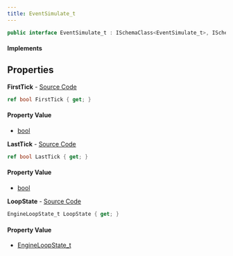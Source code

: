 ```yaml
---
title: EventSimulate_t
---
```


```csharp
public interface EventSimulate_t : ISchemaClass<EventSimulate_t>, ISchemaField, ISchemaClass, INativeHandle
```

#### Implements

## Properties

**FirstTick** - [Source Code](https://github.com/swiftly-solution/swiftlys2/blob/master/managed/src/SwiftlyS2.Generated/Schemas/Interfaces/EventSimulate_t.cs#L18)

```csharp
ref bool FirstTick { get; }
```

#### Property Value

- [bool](https://learn.microsoft.com/dotnet/api/system.boolean)

**LastTick** - [Source Code](https://github.com/swiftly-solution/swiftlys2/blob/master/managed/src/SwiftlyS2.Generated/Schemas/Interfaces/EventSimulate_t.cs#L20)

```csharp
ref bool LastTick { get; }
```

#### Property Value

- [bool](https://learn.microsoft.com/dotnet/api/system.boolean)

**LoopState** - [Source Code](https://github.com/swiftly-solution/swiftlys2/blob/master/managed/src/SwiftlyS2.Generated/Schemas/Interfaces/EventSimulate_t.cs#L16)

```csharp
EngineLoopState_t LoopState { get; }
```

#### Property Value

- [EngineLoopState_t](/docs/api/shared/schemadefinitions/engineloopstate_t)

